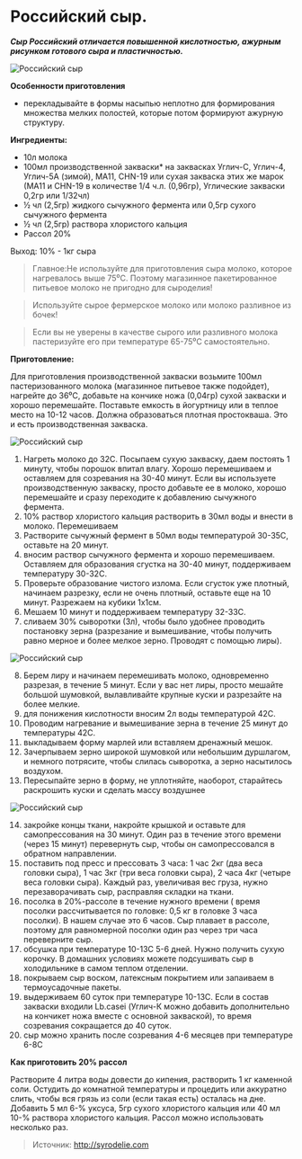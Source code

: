 # Российский сыр.
_**Сыр Российский отличается повышенной кислотностью, ажурным рисунком готового сыра и пластичностью.**_

![ Российский сыр](/images/Kulinar/Chesse/russia_cheeze_01.png ' Российский сыр')

**Особенности приготовления**

- перекладывайте в формы насыпью неплотно для формирования множества мелких полостей, которые потом формируют ажурную структуру.

**Ингредиенты:**

- 10л молока
- 100мл производственной закваски* на заквасках Углич-С, Углич-4, Углич-5А (зимой), МА11, СHN-19 или сухая закваска этих же марок (МА11 и CHN-19 в количестве 1/4 ч.л. (0,96гр), Углические закваски 0,2гр или 1/32чл)
- ½ чл (2,5гр) жидкого сычужного фермента или 0,5гр сухого сычужного фермента
- ½ чл (2,5гр) раствора хлористого кальция
- Рассол 20%

Выход: 10% - 1кг сыра

> Главное:Не используйте для приготовления сыра молоко, которое нагревалось выше 75⁰С. Поэтому магазинное пакетированное питьевое молоко не пригодно для сыроделия!

> Используйте сырое фермерское молоко или молоко разливное из бочек!

> Если вы не уверены в качестве сырого или разливного молока пастеризуйте его при температуре 65-75⁰С самостоятельно.

**Приготовление:**

Для приготовления производственной закваски возьмите 100мл пастеризованного молока (магазинное питьевое также подойдет), нагрейте до 36⁰С, добавьте на кончике ножа (0,04гр) сухой закваски и хорошо перемешайте. Поставьте емкость в йогуртницу или в теплое место на 10-12 часов. Должна образоваться плотная простокваша. Это и есть производственная закваска.

![ Российский сыр](/images/Kulinar/Chesse/russia_cheeze_02.jpg ' Российский сыр')

1. Нагреть молоко до 32С. Посыпаем сухую закваску, даем постоять 1 минуту, чтобы порошок впитал влагу. Хорошо перемешиваем и оставляем для созревания на 30-40 минут. Если вы используете производственную закваску, просто добавьте ее в молоко, хорошо перемешайте и сразу переходите к добавлению сычужного фермента.
2. 10% раствор хлористого кальция растворить в 30мл воды и внести в молоко. Перемешиваем
3. Растворите сычужный фермент в 50мл воды температурой 30-35С, оставьте на 20 минут. 
4. вносим раствор сычужного фермента и хорошо перемешиваем. Оставляем для образования сгустка на 30-40 минут, поддерживаем температуру 30-32С.
5. Проверьте образование чистого излома. Если сгусток уже плотный, начинаем разрезку, если не очень плотный, оставьте еще на 10 минут. Разрежаем на кубики 1х1см. 
6. Мешаем 10 минут и поддерживаем температуру 32-33С.
7. сливаем 30% сыворотки (3л), чтобы было удобнее проводить постановку зерна (разрезание и вымешивание, чтобы получить равно мерное и более мелкое зерно. Проводят с помощью лиры).

  ![ Российский сыр](/images/Kulinar/Chesse/russia_cheeze_03.jpg ' Российский сыр')

8. Берем лиру и начинаем перемешивать молоко, одновременно разрезая, в течение 5 минут. Если у вас нет лиры, просто мешайте большой шумовкой, вылавливайте крупные куски и разрезайте на более мелкие.
9. для понижения кислотности вносим 2л воды температурой 42С.
10. Проводим нагревание и вымешивание зерна в течение 25 минут до температуры 42С.
11. выкладываем форму марлей или вставляем дренажный мешок.
12. Зачерпываем зерно широкой шумовкой или небольшим дуршлагом, и немного потрясите, чтобы слилась сыворотка, а зерно насытилось воздухом.
13. Пересыпайте зерно в форму, не уплотняйте, наоборот, старайтесь раскрошить куски и сделать массу воздушнее

  ![ Российский сыр](/images/Kulinar/Chesse/russia_cheeze_04.jpg ' Российский сыр')

14. закройке концы ткани, накройте крышкой и оставьте для самопрессования на 30 минут. Один раз в течение этого времени (через 15 минут) перевернуть сыр, чтобы он самопрессовался в обратном направлении.
15. поставить под пресс и прессовать 3 часа: 1 час 2кг (два веса головки сыра), 1 час 3кг (три веса головки сыра), 2 часа 4кг (четыре веса головки сыра). Каждый раз, увеличивая вес груза, нужно перезаворачивать сыр, расправляя складки на ткани.
16. посолка в 20%-рассоле в течение нужного времени ( время посолки рассчитывается по головке: 0,5 кг в головке 3 часа посолки). В нашем случае это 6 часов. Сыр плавает в рассоле, поэтому для равномерной посолки один раз через три часа переверните сыр.
17. обсушка при температуре 10-13С 5-6 дней. Нужно получить сухую корочку. В домашних условиях можете подсушивать сыр в холодильнике в самом теплом отделении.
18. покрываем сыр воском, латексным покрытием или запаиваем в термоусадочные пакеты.
19. выдерживаем 60 суток при температуре 10-13С. Если в состав закваски входили Lb.casei (Углич-К можно добавить дополнительно на кончикет ножа вместе с основной закваской), то время созревания сокращается до 40 суток.
20. сыр можно хранить после созревания 4-6 месяцев при температуре 6-8С

**Как приготовить 20% рассол**

Растворите 4 литра воды довести до кипения, растворить 1 кг каменной соли. Остудить до комнатной температуры и процедить или аккуратно слить, чтобы вся грязь из соли (если такая есть) осталась на дне. Добавить  5 мл 6-% уксуса, 5гр сухого хлористого кальция или 40 мл 10-% раствора хлористого кальция. Рассол можно использовать несколько  раз.

> Источник: http://syrodelie.com
